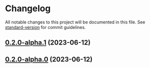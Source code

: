 # Changelog

All notable changes to this project will be documented in this file. See [standard-version](https://github.com/conventional-changelog/standard-version) for commit guidelines.

## [0.2.0-alpha.1](https://github.com/hidekatsu-izuno/jtc-utils-js/compare/v0.2.0-alpha.0...v0.2.0-alpha.1) (2023-06-12)

## [0.2.0-alpha.0](https://github.com/hidekatsu-izuno/jtc-utils-js/compare/v0.1.0...v0.2.0-alpha.0) (2023-06-12)
